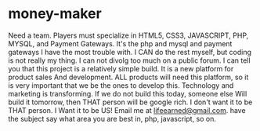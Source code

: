 # money-maker
Need a team. Players must specialize in HTML5, CSS3, JAVASCRIPT, PHP, MYSQL, and Payment Gateways.
It's the php and mysql and payment gateways I have the most trouble with. I CAN do the rest myself,
but coding is not really my thing.
I can not divolg too much on a public forum. 
I can tell you that this project is a relatively simple build. It is a new platform for product sales 
And development. ALL products will need this platform, so it is very important that we be the ones
to develop this. Technology and marketing is transforming. If we do not build this today, someone else
Will build it tomorrow, then THAT person will be google rich. I don't want it to be THAT person. I 
Want it to be US!
Email me at lifeearned@gmail.com. have the subject say what area you are best in, php, javascript, so on. 
